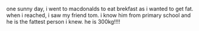 one sunny day, i went to macdonalds to eat brekfast as i wanted to get fat. when i reached, i saw my friend tom. i know him from primary school and he is the fattest person i knew. he is 300kg!!!! 
